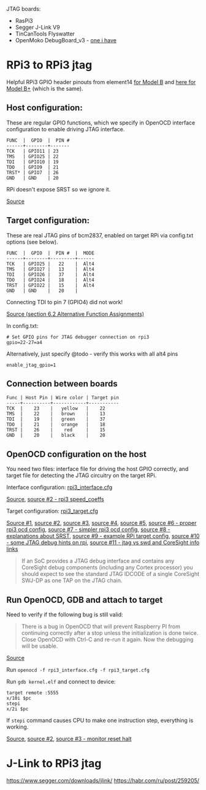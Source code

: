 JTAG boards:

* RasPi3
* Segger J-Link V9
* TinCanTools Flyswatter
* OpenMoko DebugBoard_v3 - [one i have](http://wiki.openmoko.org/wiki/Debug_Board_v3)

# RPi3 to RPi3 jtag

Helpful RPi3 GPIO header pinouts from element14 [for Model B](https://www.element14.com/community/docs/DOC-73950/l/raspberry-pi-3-model-b-gpio-40-pin-block-pinout) and [here for Model B+](https://www.element14.com/community/docs/DOC-88824/l/raspberry-pi-3-model-b-gpio-40-pin-block-poe-header-pinout) (which is the same).

## Host configuration:

These are regular GPIO functions, which we specify in OpenOCD interface configuration to enable driving JTAG interface.

```
FUNC  |  GPIO  |  PIN #
------+--------+-------
TCK   | GPIO11 | 23
TMS   | GPIO25 | 22
TDI   | GPIO10 | 19
TDO   | GPIO9  | 21
TRST* | GPIO7  | 26
GND   | GND    | 20
```

RPi doesn't expose SRST so we ignore it.

[Source](https://movr0.com/2016/09/02/use-raspberry-pi-23-as-a-jtagswd-adapter/)

## Target configuration:

These are real JTAG pins of bcm2837, enabled on target RPi via config.txt options (see below).

```
FUNC  |  GPIO  |  PIN #  |  MODE
------+--------+---------+------
TCK   | GPIO25 |   22    |  Alt4
TMS   | GPIO27 |   13    |  Alt4
TDI   | GPIO26 |   37    |  Alt4
TDO   | GPIO24 |   18    |  Alt4
TRST  | GPIO22 |   15    |  Alt4
GND   | GND    |   20    |
```

Connecting TDI to pin 7 (GPIO4) did not work!

[Source (section 6.2 Alternative Function Assignments)](https://www.raspberrypi.org/app/uploads/2012/02/BCM2835-ARM-Peripherals.pdf)

In config.txt:

```
# Set GPIO pins for JTAG debugger connection on rpi3
gpio=22-27=a4
```

Alternatively, just specify @todo - verify this works with all alt4 pins

```
enable_jtag_gpio=1
```

## Connection between boards

```
Func | Host Pin | Wire color | Target pin
-----+----------+------------+-----------
TCK  |    23    |   yellow   |    22
TMS  |    22    |   brown    |    13
TDI  |    19    |   green    |    37
TDO  |    21    |   orange   |    18
TRST |    26    |    red     |    15
GND  |    20    |   black    |    20
```


## OpenOCD configuration on the host

You need two files: interface file for driving the host GPIO correctly, and target file for detecting the JTAG circuitry on the target RPi.

Interface configuration: [rpi3_interface.cfg](./rpi3_interface.cfg)

[Source](https://movr0.com/2016/09/02/use-raspberry-pi-23-as-a-jtagswd-adapter/), [source #2 - rpi3 speed_coeffs](https://forum.doozan.com/read.php?3,21789)

Target configuration: [rpi3_target.cfg](./rpi3_target.cfg)

[Source #1](https://electronics.stackexchange.com/questions/249008/how-to-use-rpi-2-to-debug-rpi-model-b-via-jtag-with-openocd/419724#419724), [source #2](https://sysprogs.com/tutorials/preparing-raspberry-pi-for-jtag-debugging/), [source #3](http://openocd.org/doc/html/Reset-Configuration.html), [source #4](http://infocenter.arm.com/help/topic/com.arm.doc.faqs/ka3854.html), [source #5](https://www.raspberrypi.org/forums/viewtopic.php?p=1013802), [source #6 - proper rpi3 ocd config](https://www.suse.com/c/debugging-raspberry-pi-3-with-jtag/), [source #7 - simpler rpi3 ocd config](https://github.com/daniel-k/openocd/blob/armv8/tcl/target/rpi3.cfg), [source #8 - explanations about SRST](https://catch22.eu/baremetal/openocd_sysfs_stm32/), [source #9 - example RPi target config](https://github.com/OP-TEE/build/blob/master/rpi3/debugger/pi3.cfg), [source #10 - some JTAG debug hints on rpi](https://www.raspberrypi.org/forums/viewtopic.php?p=1013802), [source #11 - jtag vs swd and CoreSight info links](https://electronics.stackexchange.com/questions/53571/jtag-vs-swd-debugging?rq=1)

> If an SoC provides a JTAG debug interface and contains any CoreSight debug components (including any Cortex processor) you should expect to see the standard JTAG IDCODE of a single CoreSight SWJ-DP as one TAP on the JTAG chain.


## Run OpenOCD, GDB and attach to target

Need to verify if the following bug is still valid:
> There is a bug in OpenOCD that will prevent Raspberry PI from continuing correctly after a stop unless the initialization is done twice. Close OpenOCD with Ctrl-C and re-run it again. Now the debugging will be usable.

[Source](https://sysprogs.com/tutorials/preparing-raspberry-pi-for-jtag-debugging/)

Run `openocd -f rpi3_interface.cfg -f rpi3_target.cfg`

Run `gdb kernel.elf` and connect to device:

```
target remote :5555
x/10i $pc
stepi
x/2i $pc
```

If `stepi` command causes CPU to make one instruction step, everything is working.

[Source](https://sysprogs.com/tutorials/preparing-raspberry-pi-for-jtag-debugging/), [source #2](https://www.op-tee.org/docs/rpi3/#6-openocd-and-jtag), [source #3 - monitor reset halt](http://www.openstm32.org/forumthread823)

# J-Link to RPi3 jtag

https://www.segger.com/downloads/jlink/
https://habr.com/ru/post/259205/
